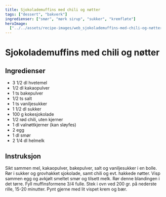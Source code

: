 ```yaml
---
title: Sjokolademuffins med chili og nøtter
tags: ["dessert", "bakverk"]
ingredienser: ["smør", "mørk sirup", "sukker", "kremfløte"]
heroImage:
  ["../../assets/recipe-images/web_sjokolademuffins-med-chili-og-nøtter.jpg"]
---
```


# Sjokolademuffins med chili og nøtter

## Ingredienser

- 3 1/2 dl hvetemel
- 1/2 dl kakaopulver
- 1 ts bakepulver
- 1/2 ts salt
- 1 ts vaniljesukker
- 1 1/2 dl sukker
- 100 g kokesjokolade
- 1/2 rød chili, uten kjerner
- 1 dl valnøttkjerner (kan sløyfes)
- 2 egg
- 1 dl smør
- 2 1/4 dl helmelk

## Instruksjon

Sikt sammen mel, kakaopulver, bakepulver, salt og vaniljesukker i en bolle. Rør i sukker og grovhakket sjokolade, samt chili og evt. hakkede nøtter. Visp sammen egg og avkjølt smeltet smør og tilsett melk. Rør denne blandingen i det tørre. Fyll muffinsformene 3/4 fulle. Stek i ovn ved 200 gr. på nederste rille, 15-20 minutter. Pynt gjerne med lit vispet krem og bær.
